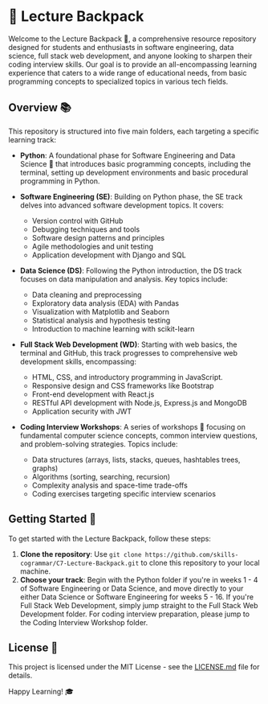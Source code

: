 # 🎒 Lecture Backpack

Welcome to the Lecture Backpack 🚀, a comprehensive resource repository designed for students and enthusiasts in software engineering, data science, full stack web development, and anyone looking to sharpen their coding interview skills. Our goal is to provide an all-encompassing learning experience that caters to a wide range of educational needs, from basic programming concepts to specialized topics in various tech fields.

## Overview 📚

This repository is structured into five main folders, each targeting a specific learning track:

- **Python**: A foundational phase for Software Engineering and Data Science 🐍 that introduces basic programming concepts, including the terminal, setting up development environments and basic procedural programming in Python.

- **Software Engineering (SE)**: Building on Python phase, the SE track delves into advanced software development topics. It covers:

  - Version control with GitHub
  - Debugging techniques and tools
  - Software design patterns and principles
  - Agile methodologies and unit testing
  - Application development with Django and SQL

- **Data Science (DS)**: Following the Python introduction, the DS track focuses on data manipulation and analysis. Key topics include:

  - Data cleaning and preprocessing
  - Exploratory data analysis (EDA) with Pandas
  - Visualization with Matplotlib and Seaborn
  - Statistical analysis and hypothesis testing
  - Introduction to machine learning with scikit-learn

- **Full Stack Web Development (WD)**: Starting with web basics, the terminal and GitHub, this track progresses to comprehensive web development skills, encompassing:

  - HTML, CSS, and introductory programming in JavaScript.
  - Responsive design and CSS frameworks like Bootstrap
  - Front-end development with React.js
  - RESTful API development with Node.js, Express.js and MongoDB
  - Application security with JWT

- **Coding Interview Workshops**: A series of workshops 🧩 focusing on fundamental computer science concepts, common interview questions, and problem-solving strategies. Topics include:
  - Data structures (arrays, lists, stacks, queues, hashtables trees, graphs)
  - Algorithms (sorting, searching, recursion)
  - Complexity analysis and space-time trade-offs
  - Coding exercises targeting specific interview scenarios

## Getting Started 🚦

To get started with the Lecture Backpack, follow these steps:

1. **Clone the repository**: Use `git clone https://github.com/skills-cogrammar/C7-Lecture-Backpack.git` to clone this repository to your local machine.
2. **Choose your track**: Begin with the Python folder if you're in weeks 1 - 4 of Software Engineering or Data Science, and move directly to your either Data Science or Software Engineering for weeks 5 - 16. If you're Full Stack Web Development, simply jump straight to the Full Stack Web Development folder. For coding interview preparation, please jump to the Coding Interview Workshop folder.

## License 📄

This project is licensed under the MIT License - see the [LICENSE.md](LICENSE) file for details.

Happy Learning! 🎓
